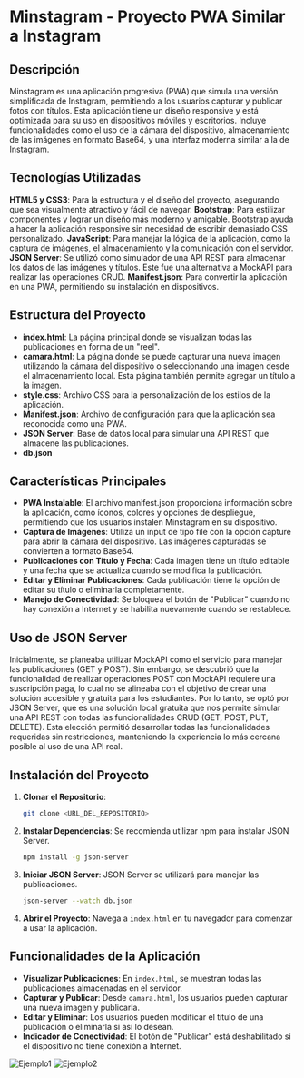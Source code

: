 # Minstagram - Proyecto PWA Similar a Instagram

## Descripción

Minstagram es una aplicación progresiva (PWA) que simula una versión simplificada de Instagram, permitiendo a los usuarios capturar y publicar fotos con títulos. Esta aplicación tiene un diseño responsive y está optimizada para su uso en dispositivos móviles y escritorios. Incluye funcionalidades como el uso de la cámara del dispositivo, almacenamiento de las imágenes en formato Base64, y una interfaz moderna similar a la de Instagram.

## Tecnologías Utilizadas

**HTML5 y CSS3**: Para la estructura y el diseño del proyecto, asegurando que sea visualmente atractivo y fácil de navegar.
**Bootstrap**: Para estilizar componentes y lograr un diseño más moderno y amigable. Bootstrap ayuda a hacer la aplicación responsive sin necesidad de escribir demasiado CSS personalizado.
**JavaScript**: Para manejar la lógica de la aplicación, como la captura de imágenes, el almacenamiento y la comunicación con el servidor.
**JSON Server**: Se utilizó como simulador de una API REST para almacenar los datos de las imágenes y títulos. Este fue una alternativa a MockAPI para realizar las operaciones CRUD.
**Manifest.json**: Para convertir la aplicación en una PWA, permitiendo su instalación en dispositivos.

## Estructura del Proyecto

- **index.html**: La página principal donde se visualizan todas las publicaciones en forma de un "reel".
- **camara.html**: La página donde se puede capturar una nueva imagen utilizando la cámara del dispositivo o seleccionando una imagen desde el almacenamiento local. Esta página también permite agregar un título a la imagen.
- **style.css**: Archivo CSS para la personalización de los estilos de la aplicación.
- **Manifest.json**: Archivo de configuración para que la aplicación sea reconocida como una PWA.
- **JSON Server**: Base de datos local para simular una API REST que almacene las publicaciones.
- **db.json**

## Características Principales

- **PWA Instalable**: El archivo manifest.json proporciona información sobre la aplicación, como íconos, colores y opciones de despliegue, permitiendo que los usuarios instalen Minstagram en su dispositivo.
- **Captura de Imágenes**: Utiliza un input de tipo file con la opción capture para abrir la cámara del dispositivo. Las imágenes capturadas se convierten a formato Base64.
- **Publicaciones con Título y Fecha**: Cada imagen tiene un título editable y una fecha que se actualiza cuando se modifica la publicación.
- **Editar y Eliminar Publicaciones**: Cada publicación tiene la opción de editar su título o eliminarla completamente.
- **Manejo de Conectividad**: Se bloquea el botón de "Publicar" cuando no hay conexión a Internet y se habilita nuevamente cuando se restablece.

## Uso de JSON Server

Inicialmente, se planeaba utilizar MockAPI como el servicio para manejar las publicaciones (GET y POST). Sin embargo, se descubrió que la funcionalidad de realizar operaciones POST con MockAPI requiere una suscripción paga, lo cual no se alineaba con el objetivo de crear una solución accesible y gratuita para los estudiantes. Por lo tanto, se optó por JSON Server, que es una solución local gratuita que nos permite simular una API REST con todas las funcionalidades CRUD (GET, POST, PUT, DELETE). Esta elección permitió desarrollar todas las funcionalidades requeridas sin restricciones, manteniendo la experiencia lo más cercana posible al uso de una API real.

## Instalación del Proyecto

1. **Clonar el Repositorio**:
    ```bash
    git clone <URL_DEL_REPOSITORIO>
    ```
2. **Instalar Dependencias**:
    Se recomienda utilizar npm para instalar JSON Server.
    ```bash
    npm install -g json-server
    ```
3. **Iniciar JSON Server**:
    JSON Server se utilizará para manejar las publicaciones.
    ```bash
    json-server --watch db.json
    ```
4. **Abrir el Proyecto**:
    Navega a `index.html` en tu navegador para comenzar a usar la aplicación.

## Funcionalidades de la Aplicación

- **Visualizar Publicaciones**: En `index.html`, se muestran todas las publicaciones almacenadas en el servidor.
- **Capturar y Publicar**: Desde `camara.html`, los usuarios pueden capturar una nueva imagen y publicarla.
- **Editar y Eliminar**: Los usuarios pueden modificar el título de una publicación o eliminarla si así lo desean.
- **Indicador de Conectividad**: El botón de "Publicar" está deshabilitado si el dispositivo no tiene conexión a Internet.


![Ejemplo1](https://github.com/user-attachments/assets/33a62a11-f3cd-43cf-ba43-82e5e8e13545)
![Ejemplo2](https://github.com/user-attachments/assets/d36d2fe4-5e65-415e-aa73-97fa2b76d823)
